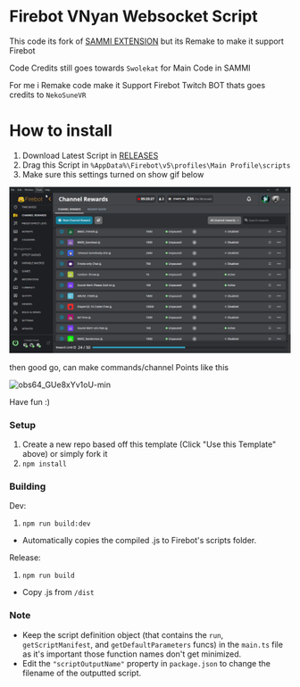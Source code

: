 # Firebot VNyan Websocket Script

This code its fork of [SAMMI EXTENSION](https://ko-fi.com/s/c7898da4a9) but its Remake to make it support Firebot

Code Credits still goes towards `Swolekat` for Main Code in SAMMI

For me i Remake code make it Support Firebot Twitch BOT thats goes credits to `NekoSuneVR`

# How to install

1. Download Latest Script in [RELEASES](https://github.com/NekoSuneVR/firebot-VNyan-Websocket/releases)
2. Drag this Script in `%AppData%\Firebot\v5\profiles\Main Profile\scripts`
3. Make sure this settings turned on show gif below

![Firebot_v5_hQ6U5xyqaQ](https://github.com/NekoSuneVR/firebot-VNyan-Websocket/blob/main/img/Firebot_v5_hQ6U5xyqaQ.gif?raw=true)


then good go, can make commands/channel Points like this

![obs64_GUe8xYv1oU-min](https://github.com/NekoSuneVR/firebot-VNyan-Websocket/blob/main/img/obs64_GUe8xYv1oU-min.gif?raw=true)

Have fun :)


### Setup
1. Create a new repo based off this template (Click "Use this Template" above) or simply fork it
2. `npm install`

### Building
Dev:
1. `npm run build:dev`
- Automatically copies the compiled .js to Firebot's scripts folder.

Release:
1. `npm run build`
- Copy .js from `/dist`

### Note
- Keep the script definition object (that contains the `run`, `getScriptManifest`, and `getDefaultParameters` funcs) in the `main.ts` file as it's important those function names don't get minimized.
- Edit the `"scriptOutputName"` property in `package.json` to change the filename of the outputted script.
